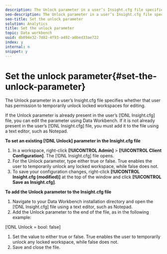 ```yaml
---
description: The Unlock parameter in a user’s Insight.cfg file specifies whether that user has permission to temporarily unlock locked workspaces for editing.
seo-description: The Unlock parameter in a user’s Insight.cfg file specifies whether that user has permission to temporarily unlock locked workspaces for editing.
seo-title: Set the unlock parameter
solution: Analytics
title: Set the unlock parameter
topic: Data workbench
uuid: db094e32-7d82-4f93-a492-a6bed33ae722
index: y
internal: n
snippet: y
---
```


# Set the unlock parameter{#set-the-unlock-parameter}

The Unlock parameter in a user’s Insight.cfg file specifies whether that user has permission to temporarily unlock locked workspaces for editing.

If the Unlock parameter is already present in the user’s [!DNL Insight.cfg] file, you can edit the parameter using Data Workbench. If it is not already present in the user’s [!DNL Insight.cfg] file, you must add it to the file using a text editor, such as Notepad.

**To set an existing [!DNL Unlock] parameter in the Insight.cfg file**

1. In a workspace, right-click **[!UICONTROL Admin]** > **[!UICONTROL Client Configuration]**. The [!DNL Insight.cfg] file opens. 
1. For the Unlock parameter, type either true or false. True enables the user to temporarily unlock any locked workspace, while false does not. 
1. To save your configuration changes, right-click **[!UICONTROL Insight.cfg (modified)]** at the top of the window and click **[!UICONTROL Save as Insight.cfg]**.

**To add the Unlock parameter to the Insight.cfg file**

1. Navigate to your Data Workbench installation directory and open the [!DNL Insight.cfg] file using a text editor, such as Notepad. 
1. Add the Unlock parameter to the end of the file, as in the following example:

[!DNL Unlock = bool: false] 

1. Set the value to either true or false. True enables the user to temporarily unlock any locked workspace, while false does not. 
1. Save and close the file.

